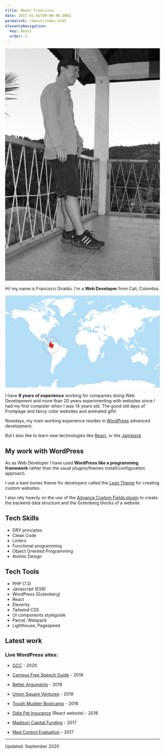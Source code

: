 ```yaml
---
title: About Francisco
date: 2017-01-01T00:00:00.000Z
permalink: /about/index.html
eleventyNavigation:
  key: About
  order: 1
---
```


<div class="md:flex">

<div class="w-full md:w-1/3 md:mr-8">

![Francisco Giraldo](/assets/images/francisco_giraldo.jpg)

</div>

<div class="w-full md:w-2/3">

Hi! my name is Francisco Giraldo. I'm a **Web Developer** from Cali, Colombia.

![Colombia in a world map](/assets/images/colombia_map.jpg)

</div>

</div>

I have **8 years of experience** working for companies doing Web Development and more than 20 years experimenting with websites since I had my first computer when I was 14 years old. The good old days of Frontpage and fancy color websites and animated gifs!

Nowdays, my main working experience resides in [WordPress](https://wordpress.org/) advanced development.

But I also like to learn new technologies like [React](https://reactjs.org/), or the [Jamstack](https://jamstack.org/)

## My work with WordPress
As as Web Developer I have used **WordPress like a programming framework** rather than the usual plugins/themes install/configuration approach.

I use a bare bones theme for developers called the [Lean Theme](https://github.com/wearenolte/lean-theme) for creating custom websites. 

I also rely heavily on the use of the [Advance Custom Fields plugin](https://www.advancedcustomfields.com/) to create the backend data structure and the Gutenberg blocks of a website.

## Tech Skills
- DRY principles
- Clean Code
- Linters
- Functional programming
- Object Oriented Programming
- Atomic Design

## Tech Tools
- PHP (7.3)
- Javascript (ES6)
- WordPress (Gutenberg)
- React
- Eleventy
- Tailwind CSS
- UI components styleguide
- Parcel, Webpack
- Lighthouse, Pagespeed


## Latest work

### Live WordPress sites:

- [GCC](https://gcc.com/) - 2020

- [Campus Free Speech Guide](https://campusfreespeechguide.pen.org/) - 2019

- [Better Arguments](https://betterarguments.org/) - 2019

- [Union Square Ventures](https://www.usv.com/) - 2019

- [Tough Mudder Bootcamp](https://tmbootcamp.com/) - 2018

- [Odie Pet Insurance](https://app.odiepetinsurance.com/get-quote) (React website) - 2018

- [Madison Capital Funding](https://www.mcfllc.com/) - 2017

- [Med Control Evaluation](https://www.mceime.com/) - 2017


---
Updated: September 2020
